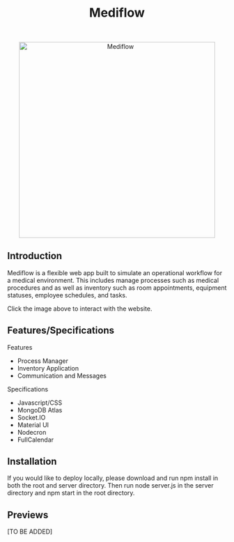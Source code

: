 <h1 align="center"> Mediflow </h1> <br>
<p align="center">
  <a href="https://mediflow-hsr8.onrender.com">
    <img alt="Mediflow" title="Mediflow" src="https://i.imgur.com/wm6fMJO.png" width="450">
  </a>
</p>

## Introduction

Mediflow is a flexible web app built to simulate an operational workflow for a medical environment. This includes manage processes such as medical procedures and as well as inventory such as room appointments, equipment statuses, employee schedules, and tasks.

Click the image above to interact with the website. 

## Features/Specifications

Features
- Process Manager
- Inventory Application
- Communication and Messages

Specifications
- Javascript/CSS
- MongoDB Atlas
- Socket.IO
- Material UI
- Nodecron
- FullCalendar

## Installation

If you would like to deploy locally, please download and run npm install in both the root and server directory. Then run node server.js in the server directory and npm start in the root directory.

## Previews

[TO BE ADDED]

